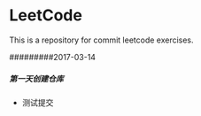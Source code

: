 # LeetCode
This is a repository for commit leetcode exercises.


#########2017-03-14
##### 第一天创建仓库
- 测试提交


